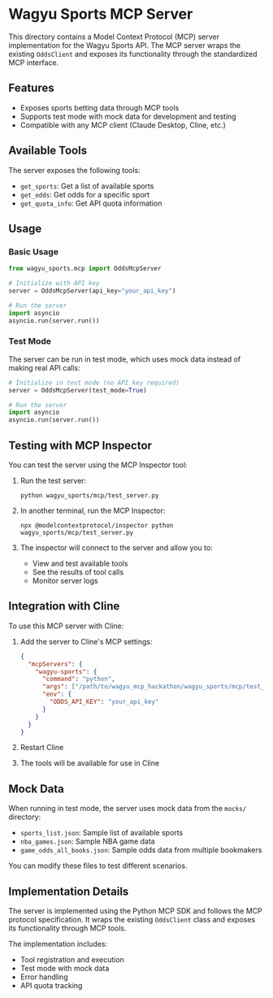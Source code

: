 # Wagyu Sports MCP Server

This directory contains a Model Context Protocol (MCP) server implementation for the Wagyu Sports API. The MCP server wraps the existing `OddsClient` and exposes its functionality through the standardized MCP interface.

## Features

- Exposes sports betting data through MCP tools
- Supports test mode with mock data for development and testing
- Compatible with any MCP client (Claude Desktop, Cline, etc.)

## Available Tools

The server exposes the following tools:

- `get_sports`: Get a list of available sports
- `get_odds`: Get odds for a specific sport
- `get_quota_info`: Get API quota information

## Usage

### Basic Usage

```python
from wagyu_sports.mcp import OddsMcpServer

# Initialize with API key
server = OddsMcpServer(api_key="your_api_key")

# Run the server
import asyncio
asyncio.run(server.run())
```

### Test Mode

The server can be run in test mode, which uses mock data instead of making real API calls:

```python
# Initialize in test mode (no API key required)
server = OddsMcpServer(test_mode=True)

# Run the server
import asyncio
asyncio.run(server.run())
```

## Testing with MCP Inspector

You can test the server using the MCP Inspector tool:

1. Run the test server:
   ```
   python wagyu_sports/mcp/test_server.py
   ```

2. In another terminal, run the MCP Inspector:
   ```
   npx @modelcontextprotocol/inspector python wagyu_sports/mcp/test_server.py
   ```

3. The inspector will connect to the server and allow you to:
   - View and test available tools
   - See the results of tool calls
   - Monitor server logs

## Integration with Cline

To use this MCP server with Cline:

1. Add the server to Cline's MCP settings:
   ```json
   {
     "mcpServers": {
       "wagyu-sports": {
         "command": "python",
         "args": ["/path/to/wagyu_mcp_hackathon/wagyu_sports/mcp/test_server.py"],
         "env": {
           "ODDS_API_KEY": "your_api_key"
         }
       }
     }
   }
   ```

2. Restart Cline

3. The tools will be available for use in Cline

## Mock Data

When running in test mode, the server uses mock data from the `mocks/` directory:

- `sports_list.json`: Sample list of available sports
- `nba_games.json`: Sample NBA game data
- `game_odds_all_books.json`: Sample odds data from multiple bookmakers

You can modify these files to test different scenarios.

## Implementation Details

The server is implemented using the Python MCP SDK and follows the MCP protocol specification. It wraps the existing `OddsClient` class and exposes its functionality through MCP tools.

The implementation includes:
- Tool registration and execution
- Test mode with mock data
- Error handling
- API quota tracking
